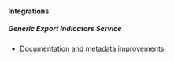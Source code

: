 
#### Integrations

##### Generic Export Indicators Service

- Documentation and metadata improvements.
